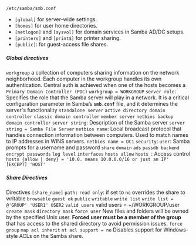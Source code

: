 
`/etc/samba/smb.conf`

- `[global]` for server-wide settings.
- `[homes]` for user home directories.
- `[netlogon]` and `[sysvol]` for domain services in Samba AD/DC setups.
- `[printers]` and `[print$]` for printer sharing.
- `[public]`: for guest-access file shares.

##### Global directives

`workgroup`
	a collection of computers sharing information on the network neighborhood. Each computer in the workgroup handles its own authentication. Central auth is achieved when one of the hosts becomes a `Primary Domain Controller (PDC)`
	`workgroup = WORKGROUP`
`server role`: 
	Specifies the role that the Samba server will play in a network. It is a critical configuration parameter in Samba’s **`smb.conf`** file, and it determines the server's functionality
	`standalone server`
	`active directory domain controller` 
	`classic domain controller`
	`member server`
	`netbios backup domain controller`
`server string`:
	Description of the Samba server
	`server string = Samba File Server`
`netbios name`: 
	Local broadcast protocol that handles connection information between computers. Used to match names to IP addresses in WINS servers.
	`netbios name = DC1`
`security`:
	`user`: Samba prompts for a username and password
	`share`
	`domain`
	`ads`
	`passdb backend`
	`encrypt passwords`
	`log level`
	`interfaces`
	`hosts allow`
`hosts `:
	Access control
	`hosts {allow | deny} = '10.0. means 10.0.0.0/16 or just an IP' [EXCEPT] 'HOST'`

##### Share Directives

Directives
`[share_name]`
	`path:`
	`read only`:
		if set to `no` overrides the share to writable
	`browsable`
	`guest ok`
	`public`
	`writable`
	`write list`
		`write list = @'GROUP' 'USER1' USER2`
	`valid users`
		valid users = +/WORKGROUP/user
	`create mask`
	`directory mask`
	`force user`
		New files and folders will be owned by the specified Unix user. **Forced user must be a member of the group** that has access to the shared directory to avoid permission issues.
	`force group`
	`map acl inherit`
	`nt acl support = no`
		Disables support for Windows-style ACLs on the Samba share.